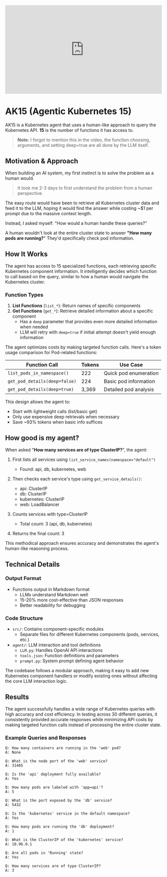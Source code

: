 <div style="position: relative; padding-bottom: 56.25%; height: 0;"><iframe src="https://www.loom.com/embed/b26b3b4641a44c8dbc01cc3f243c4dee?sid=3fc726ec-c997-43c9-b11d-4c1101d1c3eb" frameborder="0" webkitallowfullscreen mozallowfullscreen allowfullscreen style="position: absolute; top: 0; left: 0; width: 100%; height: 100%;"></iframe></div>

# AK15 (Agentic Kubernetes 15)

AK15 is a Kubernetes agent that uses a human-like approach to query the Kubernetes API. **15** is the number of functions it has access to.

> **Note:** I forgot to mention this in the video, the function choosing, arguments, and setting deep=true are all done by the LLM itself.

## Motivation & Approach

When building an AI system, my first instinct is to solve the problem as a human would. 

> It took me 2-3 days to first understand the problem from a human perspective.

The easy route would have been to retrieve all Kubernetes cluster data and feed it to the LLM, hoping it would find the answer while costing ~$1 per prompt due to the massive context length. 

Instead, I asked myself: "How would a human handle these queries?"

A human wouldn't look at the entire cluster state to answer **"How many pods are running?**" They'd specifically check pod information. 

## How It Works

The agent has access to 15 specialized functions, each retrieving specific Kubernetes component information. It intelligently decides which function to call based on the query, similar to how a human would navigate the Kubernetes cluster.

### Function Types

1. **List Functions** (`list_*`): Return names of specific components
2. **Get Functions** (`get_*`): Retrieve detailed information about a specific component
   - Has a `deep` parameter that provides even more detailed information when needed
   - LLM will retry with `deep=true` if initial attempt doesn't yield enough information

The agent optimizes costs by making targeted function calls. Here's a token usage comparison for Pod-related functions:

| Function Call | Tokens | Use Case |
|--------------|---------|----------|
| `list_pods_in_namespace()` | 222 | Quick pod enumeration |
| `get_pod_details(deep=false)` | 224 | Basic pod information |
| `get_pod_details(deep=true)` | 3,369 | Detailed pod analysis |

This design allows the agent to:
- Start with lightweight calls (list/basic get)
- Only use expensive deep retrievals when necessary
- Save ~93% tokens when basic info suffices

## How good is my agent?

When asked "**How many services are of type ClusterIP?**", the agent:

1. First lists all services using `list_service_names(namespace="default")`
   - Found: api, db, kubernetes, web

2. Then checks each service's type using `get_service_details()`:
   - api: ClusterIP
   - db: ClusterIP  
   - kubernetes: ClusterIP
   - web: LoadBalancer

3. Counts services with type=ClusterIP
   - Total count: 3 (api, db, kubernetes)

4. Returns the final count: 3

This methodical approach ensures accuracy and demonstrates the agent's human-like reasoning process.

## Technical Details

### Output Format
- Functions output in Markdown format
  - LLMs understand Markdown well
  - 15-20% more cost-effective than JSON responses
  - Better readability for debugging

### Code Structure
- `src/`: Contains component-specific modules
  - Separate files for different Kubernetes components (pods, services, etc.)
- `agent/`: LLM interaction and tool definitions
  - `LLM.py`: Handles OpenAI API interactions
  - `tools.json`: Function definitions and parameters
  - `prompt.py`: System prompt defining agent behavior

The codebase follows a modular approach, making it easy to add new Kubernetes component handlers or modify existing ones without affecting the core LLM interaction logic.

## Results

The agent successfully handles a wide range of Kubernetes queries with high accuracy and cost efficiency. In testing across 30 different queries, it consistently provided accurate responses while minimizing API costs by making targeted function calls instead of processing the entire cluster state.

### Example Queries and Responses
```
Q: How many containers are running in the 'web' pod?
A: None

Q: What is the node port of the 'web' service?
A: 31465

Q: Is the 'api' deployment fully available?
A: Yes

Q: How many pods are labeled with 'app=api'?
A: 5

Q: What is the port exposed by the 'db' service?
A: 5432

Q: Is the 'kubernetes' service in the default namespace?
A: Yes

Q: How many pods are running the 'db' deployment?
A: 1

Q: What is the ClusterIP of the 'kubernetes' service?
A: 10.96.0.1

Q: Are all pods in 'Running' state?
A: Yes

Q: How many services are of type ClusterIP?
A: 3
```
